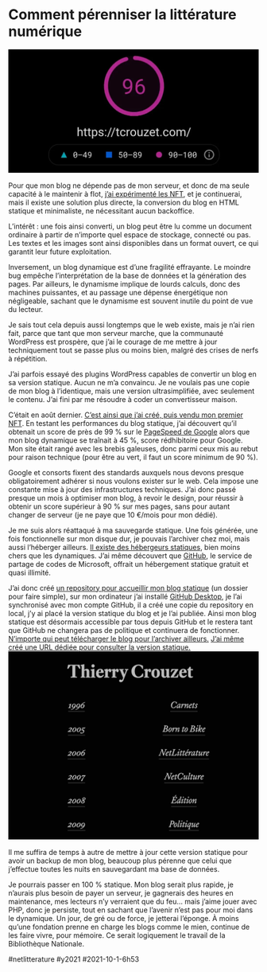 # Comment pérenniser la littérature numérique

![Score tcrouzet.com](_i/pagespeed1.webp)

Pour que mon blog ne dépende pas de mon serveur, et donc de ma seule capacité à le maintenir à flot, [j’ai expérimenté les NFT](../8/je-vends-mon-blog-aux-encheres-en-nft.md), et je continuerai, mais il existe une solution plus directe, la conversion du blog en HTML statique et minimaliste, ne nécessitant aucun backoffice.

L’intérêt : une fois ainsi converti, un blog peut être lu comme un document ordinaire à partir de n’importe quel espace de stockage, connecté ou pas. Les textes et les images sont ainsi disponibles dans un format ouvert, ce qui garantit leur future exploitation.

Inversement, un blog dynamique est d’une fragilité effrayante. Le moindre bug empêche l’interprétation de la base de données et la génération des pages. Par ailleurs, le dynamisme implique de lourds calculs, donc des machines puissantes, et au passage une dépense énergétique non négligeable, sachant que le dynamisme est souvent inutile du point de vue du lecteur.

Je sais tout cela depuis aussi longtemps que le web existe, mais je n’ai rien fait, parce que tant que mon serveur marche, que la communauté WordPress est prospère, que j’ai le courage de me mettre à jour techniquement tout se passe plus ou moins bien, malgré des crises de nerfs à répétition.

J’ai parfois essayé des plugins WordPress capables de convertir un blog en sa version statique. Aucun ne m’a convaincu. Je ne voulais pas une copie de mon blog à l’identique, mais une version ultrasimplifiée, avec seulement le contenu. J’ai fini par me résoudre à coder un convertisseur maison.

C’était en août dernier. [C’est ainsi que j’ai créé, puis vendu mon premier NFT](../8/je-vends-mon-blog-aux-encheres-en-nft.md). En testant les performances du blog statique, j’ai découvert qu’il obtenait un score de près de 99 % sur le [PageSpeed de Google](https://developers.google.com/speed/pagespeed/insights/) alors que mon blog dynamique se traînait à 45 %, score rédhibitoire pour Google. Mon site était rangé avec les brebis galeuses, donc parmi ceux mis au rebut pour raison technique (pour être au vert, il faut un score minimum de 90 %).

Google et consorts fixent des standards auxquels nous devons presque obligatoirement adhérer si nous voulons exister sur le web. Cela impose une constante mise à jour des infrastructures techniques. J’ai donc passé presque un mois à optimiser mon blog, à revoir le design, pour réussir à obtenir un score supérieur à 90 % sur mes pages, sans pour autant changer de serveur (je ne paye que 10 €/mois pour mon dédié).

Je me suis alors réattaqué à ma sauvegarde statique. Une fois générée, une fois fonctionnelle sur mon disque dur, je pouvais l’archiver chez moi, mais aussi l’héberger ailleurs. [Il existe des hébergeurs statiques](https://techblog.deepki.com/heberger-site-statique/), bien moins chers que les dynamiques. J’ai même découvert que [GitHub](https://github.com/), le service de partage de codes de Microsoft, offrait un hébergement statique gratuit et quasi illimité.

J’ai donc créé [un repository pour accueillir mon blog statique](https://github.com/tcrouzet/blog) (un dossier pour faire simple), sur mon ordinateur j’ai installé [GitHub Desktop](https://desktop.github.com/), je l’ai synchronisé avec mon compte GitHub, il a créé une copie du repository en local, j’y ai placé la version statique du blog et je l’ai publiée. Ainsi mon blog statique est désormais accessible par tous depuis GitHub et le restera tant que GitHub ne changera pas de politique et continuera de fonctionner. [N’importe qui peut télécharger le blog pour l’archiver ailleurs.](https://github.com/tcrouzet/blog) [J’ai même créé une URL dédiée pour consulter la version statique.](https://static.tcrouzet.com/)
[![Mon blog statique](_i/staticmoi.png)](https://static.tcrouzet.com/)

Il me suffira de temps à autre de mettre à jour cette version statique pour avoir un backup de mon blog, beaucoup plus pérenne que celui que j’effectue toutes les nuits en sauvegardant ma base de données.

Je pourrais passer en 100 % statique. Mon blog serait plus rapide, je n’aurais plus besoin de payer un serveur, je gagnerais des heures en maintenance, mes lecteurs n’y verraient que du feu… mais j’aime jouer avec PHP, donc je persiste, tout en sachant que l’avenir n’est pas pour moi dans le dynamique. Un jour, de gré ou de force, je jetterai l’éponge. À moins qu’une fondation prenne en charge les blogs comme le mien, continue de les faire vivre, pour mémoire. Ce serait logiquement le travail de la Bibliothèque Nationale.

#netlitterature #y2021 #2021-10-1-6h53
